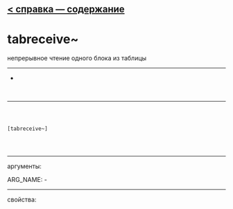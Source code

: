 [< справка — содержание](index.html)
---

# tabreceive~


непрерывное чтение одного блока из таблицы

---

-
<br>


---


```



[tabreceive~]


            
```

---
аргументы:

ARG_NAME: -<br>

---
свойства:


